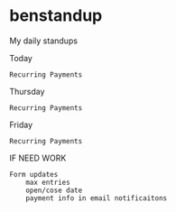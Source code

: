 # benstandup
My daily standups

Today

    Recurring Payments
    
Thursday

    Recurring Payments

Friday

    Recurring Payments

IF NEED WORK
    
    Form updates
        max entries
        open/cose date
        payment info in email notificaitons

